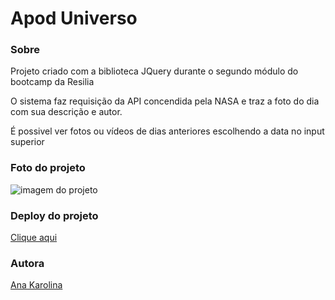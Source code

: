 <h1>Apod Universo</h1>
<h3>Sobre</h3>
<p>Projeto criado com a biblioteca JQuery durante o segundo módulo do bootcamp da Resilia</p>
<p>O sistema faz requisição da API concendida pela NASA e traz a foto do dia com sua descrição e autor.</p>
<p>É possivel ver fotos ou vídeos de dias anteriores escolhendo a data no input superior</p>

<h3>Foto do projeto</h3>
<img src="https://user-images.githubusercontent.com/88169439/210279485-7746a012-e368-4ac0-8a0e-e2879d1be8d8.png" alt="imagem do projeto" />

<h3>Deploy do projeto</h3>
<a href="https://kasvrol.github.io/apod-universo/">Clique aqui</a>

<h3>Autora</h3>
<a href="https://github.com/kasvrol/">Ana Karolina</a>
